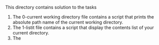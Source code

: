 This directory contains solution to the tasks
1. The 0-current working directory file contains a script that prints the absolute path name of the current working directory.
2. The 1-listit file contains a script that display the contents list of your current directory.
3. The 
